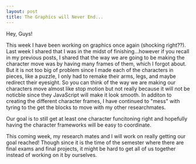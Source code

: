 ```yaml
---
layout: post
title: The Graphics will Never End...
---
```



Hey, Guys!

This week I have been working on graphics once again (shocking right??). Last week I shared that I was in the midst of finishing...however 
if you recall in my previous posts, I shared that the way we are going to be making the character move was by having many frames of them, 
which I forgot about. But it is not too big of problem since I made each of the characters in pieces, like a puzzle, I only had to remake 
their arms, legs, and maybe redirect their eyesight. So you can think of the way we are making our characters move almost like stop motion 
but not really because it will not be noticble since they JavaScript will make it look smooth. In additon to creating the different 
character frames, I have continued to "mess" with tyring to the get the blocks to move with my other researchmates. 

Our goal is to still get at least one character funcitoning right and hopefully having the character frameworks will be easy to 
coordinate. 

This coming week, my research mates and I will work on really getting our goal reached! Though since it is the time of the semester where there are final exams and final projects, it might be hard to get all of us together instead of working on it by ourselves.
